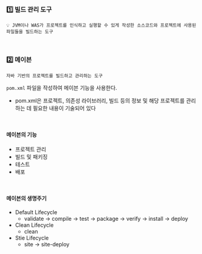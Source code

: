 ### 1️⃣ 빌드 관리 도구
```
💡 JVM이나 WAS가 프로젝트를 인식하고 실행할 수 있게 작성한 소스코드와 프로젝트에 사용된 파일들을 빌드하는 도구
```


<br>


### 2️⃣ 메이븐
```
자바 기반의 프로젝트를 빌드하고 관리하는 도구
```

```pom.xml``` 파일을 작성하여 메이븐 기능을 사용한다.

* pom.xml은 프로젝트, 의존성 라이브러리, 빌드 등의 정보 및 해당 프로젝트를 관리하는 데 필요한 내용이 기술되어 있다


<br>

#### 메이븐의 기능
* 프로젝트 관리 
* 빌드 및 패키징
* 테스트
* 배포


<br>

#### 메이븐의 생명주기

* Default Lifecycle 
  * validate -> compile -> test -> package -> verify -> install -> deploy
* Clean Lifecycle 
  * clean
* Stie Lifecycle
  * site -> site-deploy


